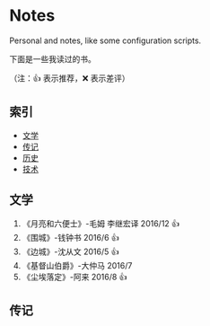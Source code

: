 # Notes
Personal and notes, like some configuration scripts.

下面是一些我读过的书。

（注：:+1: 表示推荐，:x: 表示差评）

## 索引
- [文学](#文学)
- [传记](#传记)
- [历史](#历史)
- [技术](#技术)

## 文学
1. 《月亮和六便士》-毛姆 李继宏译 2016/12 :+1:
1. 《围城》-钱钟书 2016/6 :+1:
1. 《边城》-沈从文 2016/5 :+1:
1. 《基督山伯爵》-大仲马 2016/7
1. 《尘埃落定》-阿来 2016/8 :+1:

## 传记

